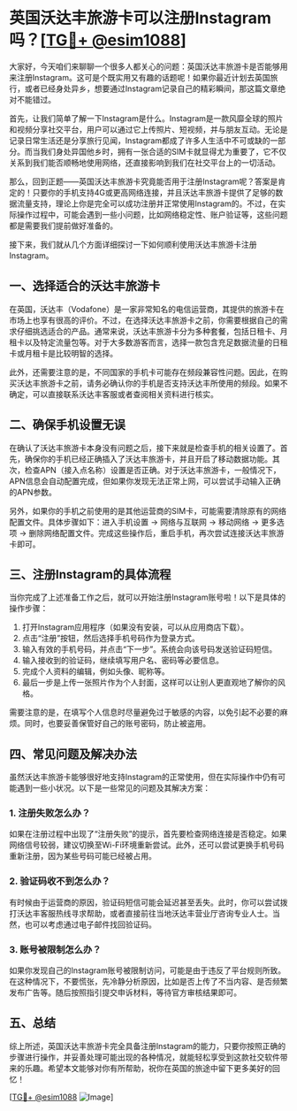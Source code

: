 # 英国沃达丰旅游卡可以注册Instagram吗？[[TG💪+ @esim1088](https://t.me/s/esim1088)]

大家好，今天咱们来聊聊一个很多人都关心的问题：英国沃达丰旅游卡是否能够用来注册Instagram。这可是个既实用又有趣的话题呢！如果你最近计划去英国旅行，或者已经身处异乡，想要通过Instagram记录自己的精彩瞬间，那这篇文章绝对不能错过。

首先，让我们简单了解一下Instagram是什么。Instagram是一款风靡全球的照片和视频分享社交平台，用户可以通过它上传照片、短视频，并与朋友互动。无论是记录日常生活还是分享旅行见闻，Instagram都成了许多人生活中不可或缺的一部分。而当我们身处异国他乡时，拥有一张合适的SIM卡就显得尤为重要了，它不仅关系到我们能否顺畅地使用网络，还直接影响到我们在社交平台上的一切活动。

那么，回到正题——英国沃达丰旅游卡究竟能否用于注册Instagram呢？答案是肯定的！只要你的手机支持4G或更高网络连接，并且沃达丰旅游卡提供了足够的数据流量支持，理论上你是完全可以成功注册并正常使用Instagram的。不过，在实际操作过程中，可能会遇到一些小问题，比如网络稳定性、账户验证等，这些问题都是需要我们提前做好准备的。

接下来，我们就从几个方面详细探讨一下如何顺利使用沃达丰旅游卡注册Instagram。

## 一、选择适合的沃达丰旅游卡

在英国，沃达丰（Vodafone）是一家非常知名的电信运营商，其提供的旅游卡在市场上也享有很高的评价。不过，在选择沃达丰旅游卡之前，你需要根据自己的需求仔细挑选适合的产品。通常来说，沃达丰旅游卡分为多种套餐，包括日租卡、月租卡以及特定流量包等。对于大多数游客而言，选择一款包含充足数据流量的日租卡或月租卡是比较明智的选择。

此外，还需要注意的是，不同国家的手机卡可能存在频段兼容性问题。因此，在购买沃达丰旅游卡之前，请务必确认你的手机是否支持沃达丰所使用的频段。如果不确定，可以直接联系沃达丰客服或者查阅相关资料进行核实。

## 二、确保手机设置无误

在确认了沃达丰旅游卡本身没有问题之后，接下来就是检查手机的相关设置了。首先，确保你的手机已经正确插入了沃达丰旅游卡，并且开启了移动数据功能。其次，检查APN（接入点名称）设置是否正确。对于沃达丰旅游卡，一般情况下，APN信息会自动配置完成，但如果你发现无法正常上网，可以尝试手动输入正确的APN参数。

另外，如果你的手机之前使用的是其他运营商的SIM卡，可能需要清除原有的网络配置文件。具体步骤如下：进入手机设置 -> 网络与互联网 -> 移动网络 -> 更多选项 -> 删除网络配置文件。完成这些操作后，重启手机，再次尝试连接沃达丰旅游卡即可。

## 三、注册Instagram的具体流程

当你完成了上述准备工作之后，就可以开始注册Instagram账号啦！以下是具体的操作步骤：

1. 打开Instagram应用程序（如果没有安装，可以从应用商店下载）。
2. 点击“注册”按钮，然后选择手机号码作为登录方式。
3. 输入有效的手机号码，并点击“下一步”。系统会向该号码发送验证码短信。
4. 输入接收到的验证码，继续填写用户名、密码等必要信息。
5. 完成个人资料的编辑，例如头像、昵称等。
6. 最后一步是上传一张照片作为个人封面，这样可以让别人更直观地了解你的风格。

需要注意的是，在填写个人信息时尽量避免过于敏感的内容，以免引起不必要的麻烦。同时，也要妥善保管好自己的账号密码，防止被盗用。

## 四、常见问题及解决办法

虽然沃达丰旅游卡能够很好地支持Instagram的正常使用，但在实际操作中仍有可能遇到一些小状况。以下是一些常见的问题及其解决方案：

### 1. 注册失败怎么办？

如果在注册过程中出现了“注册失败”的提示，首先要检查网络连接是否稳定。如果网络信号较弱，建议切换至Wi-Fi环境重新尝试。此外，还可以尝试更换手机号码重新注册，因为某些号码可能已经被占用。

### 2. 验证码收不到怎么办？

有时候由于运营商的原因，验证码短信可能会延迟甚至丢失。此时，你可以尝试拨打沃达丰客服热线寻求帮助，或者直接前往当地沃达丰营业厅咨询专业人士。当然，也可以考虑通过电子邮件找回验证码。

### 3. 账号被限制怎么办？

如果你发现自己的Instagram账号被限制访问，可能是由于违反了平台规则所致。在这种情况下，不要慌张，先冷静分析原因，比如是否上传了不当内容、是否频繁发布广告等。随后按照指引提交申诉材料，等待官方审核结果即可。

## 五、总结

综上所述，英国沃达丰旅游卡完全具备注册Instagram的能力，只要你按照正确的步骤进行操作，并妥善处理可能出现的各种情况，就能轻松享受到这款社交软件带来的乐趣。希望本文能够对你有所帮助，祝你在英国的旅途中留下更多美好的回忆！

[[TG💪+ @esim1088](https://t.me/s/esim1088) ![Image](https://i.postimg.cc/4NQfJmqS/Snipaste-2025-05-13-00-14-12.png)]